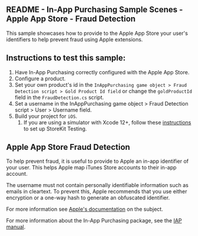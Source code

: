 ## README - In-App Purchasing Sample Scenes - Apple App Store - Fraud Detection

This sample showcases how to provide to the Apple App Store your user's identifiers to help prevent fraud using
Apple extensions.

## Instructions to test this sample:

1. Have In-App Purchasing correctly configured with
   the Apple App Store.
2. Configure a product.
3. Set your own product's id in the `InAppPurchasing game object > Fraud Detection script > Gold Product Id field`
   or change the `goldProductId` field in the `FraudDetection.cs` script.
4. Set a username in the InAppPurchasing game object > Fraud Detection script > User > Username field.
5. Build your project for `iOS`.
   1. If you are using a simulator with Xcode 12+, follow these [instructions](https://developer.apple.com/documentation/xcode/setting-up-storekit-testing-in-xcode)
      to set up StoreKit Testing.

## Apple App Store Fraud Detection

To help prevent fraud, it is useful to provide to Apple an in-app identifier of your user. This helps Apple
map iTunes Store accounts to their in-app account.

The username must not contain personally identifiable information such as emails in cleartext. To prevent
this, Apple recommends that you use either encryption or a one-way hash to generate an obfuscated identifier.

For more information see [Apple's documentation](https://developer.apple.com/documentation/appstoreserverapi/appaccounttoken/) on
the subject.

For more information about the In-App Purchasing package, see the [IAP manual](https://docs.unity.com/ugs/en-us/manual/iap/manual/overview).